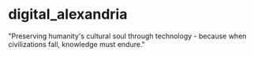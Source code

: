 # digital_alexandria
"Preserving humanity's cultural soul through technology - because when civilizations fall, knowledge must endure."
